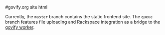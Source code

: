#govify.org site html

Currently, the `master` branch contains the static frontend site.  The `queue` branch features file uploading and Rackspace integration as a bridge to the [govify worker](https://github.com/opengovfoundation/govify-worker).
